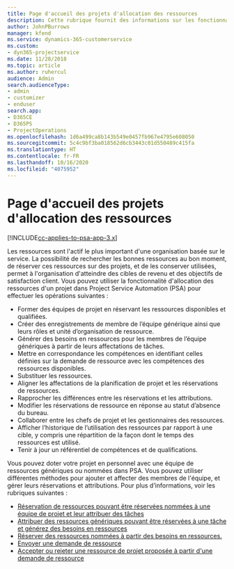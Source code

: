 ```yaml
---
title: Page d'accueil des projets d'allocation des ressources
description: Cette rubrique fournit des informations sur les fonctionnalités de gestion des ressources dans Project Service Automation (PSA) pour Dynamics 365.
author: JohnPBurrows
manager: kfend
ms.service: dynamics-365-customerservice
ms.custom:
- dyn365-projectservice
ms.date: 11/28/2018
ms.topic: article
ms.author: ruhercul
audience: Admin
search.audienceType:
- admin
- customizer
- enduser
search.app:
- D365CE
- D365PS
- ProjectOperations
ms.openlocfilehash: 1d6a499ca8b143b549e0457fb967e4795e608050
ms.sourcegitcommit: 5c4c9bf3ba018562d6cb3443c01d550489c415fa
ms.translationtype: HT
ms.contentlocale: fr-FR
ms.lasthandoff: 10/16/2020
ms.locfileid: "4075952"
---
```

# <a name="resourcing-projects-home-page"></a>Page d'accueil des projets d'allocation des ressources

[!INCLUDE[cc-applies-to-psa-app-3.x](../includes/cc-applies-to-psa-app-3x.md)]

Les ressources sont l'actif le plus important d'une organisation basée sur le service. La possibilité de rechercher les bonnes ressources au bon moment, de réserver ces ressources sur des projets, et de les conserver utilisées, permet à l'organisation d'atteindre des cibles de revenu et des objectifs de satisfaction client. Vous pouvez utiliser la fonctionnalité d'allocation des ressources d'un projet dans Project Service Automation (PSA) pour effectuer les opérations suivantes :

- Former des équipes de projet en réservant les ressources disponibles et qualifiées.
- Créer des enregistrements de membre de l’équipe générique ainsi que leurs rôles et unité d’organisation de ressource.
- Générer des besoins en ressources pour les membres de l’équipe génériques à partir de leurs affectations de tâches.
- Mettre en correspondance les compétences en identifiant celles définies sur la demande de ressource avec les compétences des ressources disponibles.
- Substituer les ressources.
- Aligner les affectations de la planification de projet et les réservations de ressources.
- Rapprocher les différences entre les réservations et les attributions.
- Modifier les réservations de ressource en réponse au statut d’absence du bureau.
- Collaborer entre les chefs de projet et les gestionnaires des ressources.
- Afficher l’historique de l’utilisation des ressources par rapport à une cible, y compris une répartition de la façon dont le temps des ressources est utilisé.
- Tenir à jour un référentiel de compétences et de qualifications.


Vous pouvez doter votre projet en personnel avec une équipe de ressources génériques ou nommées dans PSA. Vous pouvez utiliser différentes méthodes pour ajouter et affecter des membres de l'équipe, et gérer leurs réservations et attributions. Pour plus d’informations, voir les rubriques suivantes :

- [Réservation de ressources pouvant être réservées nommées à une équipe de projet et leur attribuer des tâches](assign-named-bookable-resource.md)
- [Attribuer des ressources génériques pouvant être réservées à une tâche et générez des besoins en ressources](assign-generic-bookable-resource.md)
- [Réserver des ressources nommées à partir des besoins en ressources.](book-named-resource.md)
- [Envoyer une demande de ressource](submit-resource-request.md)
- [Accepter ou rejeter une ressource de projet proposée à partir d'une demande de ressource](accept-reject-proposed-resource.md)
